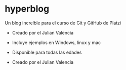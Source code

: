 # hyperblog
Un blog increíble para el curso de Git y GitHub de Platzi


* Creado por el Julian Valencia
* Incluye ejemplos en Windows, linux y mac
* Disponible para todas las edades

* Creado por el Julian Valencia